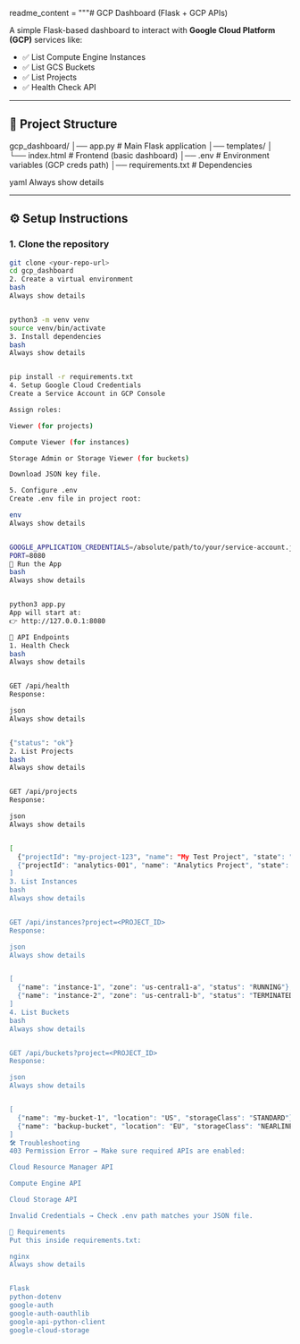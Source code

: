 readme_content = """# GCP Dashboard (Flask + GCP APIs)

A simple Flask-based dashboard to interact with **Google Cloud Platform (GCP)** services like:

- ✅ List Compute Engine Instances
- ✅ List GCS Buckets
- ✅ List Projects
- ✅ Health Check API

---

## 📂 Project Structure
gcp_dashboard/
│── app.py # Main Flask application
│── templates/
│ └── index.html # Frontend (basic dashboard)
│── .env # Environment variables (GCP creds path)
│── requirements.txt # Dependencies

yaml
Always show details

---

## ⚙️ Setup Instructions

### 1. Clone the repository
```bash
git clone <your-repo-url>
cd gcp_dashboard
2. Create a virtual environment
bash
Always show details


python3 -m venv venv
source venv/bin/activate
3. Install dependencies
bash
Always show details


pip install -r requirements.txt
4. Setup Google Cloud Credentials
Create a Service Account in GCP Console

Assign roles:

Viewer (for projects)

Compute Viewer (for instances)

Storage Admin or Storage Viewer (for buckets)

Download JSON key file.

5. Configure .env
Create .env file in project root:

env
Always show details


GOOGLE_APPLICATION_CREDENTIALS=/absolute/path/to/your/service-account.json
PORT=8080
🚀 Run the App
bash
Always show details


python3 app.py
App will start at:
👉 http://127.0.0.1:8080

📡 API Endpoints
1. Health Check
bash
Always show details


GET /api/health
Response:

json
Always show details


{"status": "ok"}
2. List Projects
bash
Always show details


GET /api/projects
Response:

json
Always show details


[
  {"projectId": "my-project-123", "name": "My Test Project", "state": "ACTIVE"},
  {"projectId": "analytics-001", "name": "Analytics Project", "state": "ACTIVE"}
]
3. List Instances
bash
Always show details


GET /api/instances?project=<PROJECT_ID>
Response:

json
Always show details


[
  {"name": "instance-1", "zone": "us-central1-a", "status": "RUNNING"},
  {"name": "instance-2", "zone": "us-central1-b", "status": "TERMINATED"}
]
4. List Buckets
bash
Always show details


GET /api/buckets?project=<PROJECT_ID>
Response:

json
Always show details


[
  {"name": "my-bucket-1", "location": "US", "storageClass": "STANDARD"},
  {"name": "backup-bucket", "location": "EU", "storageClass": "NEARLINE"}
]
🛠 Troubleshooting
403 Permission Error → Make sure required APIs are enabled:

Cloud Resource Manager API

Compute Engine API

Cloud Storage API

Invalid Credentials → Check .env path matches your JSON file.

📌 Requirements
Put this inside requirements.txt:

nginx
Always show details


Flask
python-dotenv
google-auth
google-auth-oauthlib
google-api-python-client
google-cloud-storage
